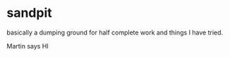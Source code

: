 sandpit
=======

basically a dumping ground for half complete work and things I have tried.

Martin says HI
